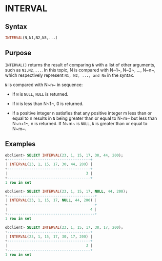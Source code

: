 # INTERVAL

## Syntax

```sql
INTERVAL(N,N1,N2,N3,...)
```

## Purpose

`INTERVAL()` returns the result of comparing `N` with a list of other arguments, such as `N1,N2,...`. In this topic, N is compared with N~1~, N~2~, ..., N~n~, which respectively represent `N1, N2, ..., and Nn` in the syntax.

`N` is compared with N~n~ in sequence:

* If `N` is `NULL`, `NULL` is returned.

* If `N` is less than N~1~, 0 is returned.

* If a positive integer n satisfies that any positive integer m less than or equal to n results in `N` being greater than or equal to N~m~ but less than` `N~n+1~, n is returned. If N~m~ is `NULL`, `N` is greater than or equal to N~m~.

## Examples

```sql
obclient> SELECT INTERVAL(23, 1, 15, 17, 30, 44, 200);
+--------------------------------------+
| INTERVAL(23, 1, 15, 17, 30, 44, 200) |
+--------------------------------------+
|                                    3 |
+--------------------------------------+
1 row in set

obclient> SELECT INTERVAL(23, 1, 15, 17, NULL, 44, 200);
+----------------------------------------+
| INTERVAL(23, 1, 15, 17, NULL, 44, 200) |
+----------------------------------------+
|                                      4 |
+----------------------------------------+
1 row in set

obclient> SELECT INTERVAL(23, 1, 15, 17, 30, 17, 200);
+--------------------------------------+
| INTERVAL(23, 1, 15, 17, 30, 17, 200) |
+--------------------------------------+
|                                    3 |
+--------------------------------------+
1 row in set
```
